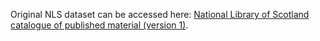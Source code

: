 Original NLS dataset can be accessed here: [National Library of Scotland catalogue of published material (version 1)](https://data.nls.uk/data/metadata-collections/catalogue-published-material/).
